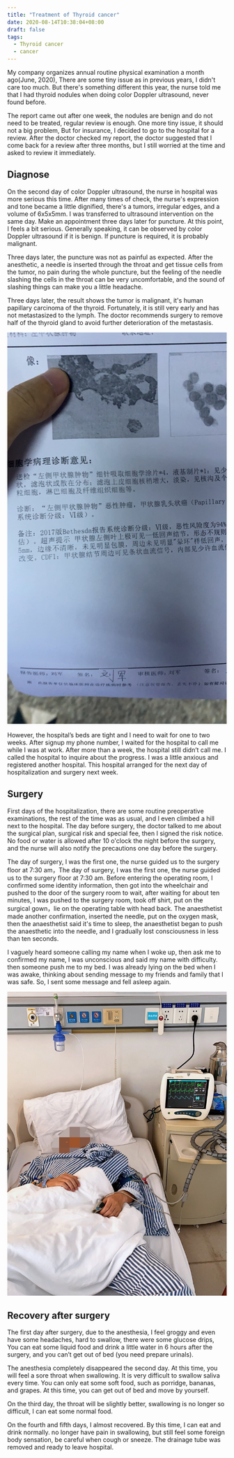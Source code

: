 ```yaml
---
title: "Treatment of Thyroid cancer"
date: 2020-08-14T10:38:04+08:00
draft: false
tags:
  - Thyroid cancer
  - cancer
---
```


My company organizes annual routine physical examination a month ago(June, 2020), There are some tiny issue as in previous years, I didn't care too much. But there's something different this year, the nurse told me that I had thyroid nodules when doing color Doppler ultrasound, never found before.

The report came out after one week, the nodules are benign and do not need to be treated, regular review is enough. One more tiny issue, it should not a big problem, But for insurance, I decided to go to the hospital for a review. After the doctor checked my report, the doctor suggested that I come back for a review after three months, but I still worried at the time and asked to review it immediately.

## Diagnose

On the second day of color Doppler ultrasound, the nurse in hospital was more serious this time. After many times of check, the nurse's expression and tone became a little dignified, there's a tumors, irregular edges, and a volume of 6x5x5mm. I was transferred to ultrasound intervention on the same day. Make an appointment three days later for puncture. At this point, I feels a bit serious. Generally speaking, it can be observed by color Doppler ultrasound if it is benign. If puncture is required, it is probably malignant.

Three days later, the puncture was not as painful as expected. After the anesthetic, a needle is inserted through the throat and get  tissue cells from the tumor, no pain during the whole puncture, but the feeling of the needle slashing the cells in the throat can be very uncomfortable, and the sound of slashing things can make you a little headache.

Three days later, the result shows the tumor  is malignant, it's human papillary carcinoma of the thyroid. Fortunately, it is still very early and has not metastasized to the lymph. The doctor recommends surgery to remove half of the thyroid gland to avoid further deterioration of the metastasis. 

![thyroid cancer](./thyroid-cancer.jpeg)

However, the hospital’s beds are tight and I need to wait for one to two weeks. After signup my phone number, I waited for the hospital to call me while I was at work. After more than a week, the hospital still didn’t call me. I called the hospital to inquire about the progress. I was a little anxious and registered another hospital. This hospital arranged for the next day of hospitalization and surgery next week.

## Surgery

First days of the hospitalization, there are some routine preoperative examinations, the rest of the time was as usual, and I even climbed a hill next to the hospital. The day before surgery, the doctor talked to me about the surgical plan, surgical risk and special fee, then I signed the risk notice. No food or water is allowed after 10 o'clock the night before the surgery, and the nurse will also notify the precautions one day before the surgery.

The day of surgery, I was the first one, the nurse guided us to the surgery floor at 7:30 am，The day of surgery, I was the first one, the nurse guided us to the surgery floor at 7:30 am. Before entering the operating room, I confirmed some identity information, then got into the wheelchair and pushed to the door of the surgery room to wait, after waiting for about ten minutes, I was pushed to the surgery room, took off shirt, put on the surgical gown，lie on the operating table with head back. The anaesthetist made another confirmation, inserted the needle, put on the oxygen mask, then the anaesthetist said it's time to sleep, the anaesthetist began to push the anaesthetic into the needle, and I gradually lost consciousness in less than ten seconds.

I vaguely heard someone calling my name when I woke up, then ask me to confirmed my name, I was unconscious and said my name with difficulty. then someone push me to my bed. I was already lying on the bed when I was awake, thinking about sending message to my friends and family that I was safe. So, I sent some message and fell asleep again.

![Bed](./bed.jpeg)

## Recovery after surgery

The first day after surgery, due to the anesthesia, I feel groggy and even have some headaches, hard to swallow, there were some glucose drips, You can eat some liquid food and drink a little water in 6 hours after the surgery, and you can’t get out of bed (you need prepare urinals).

The anesthesia completely disappeared the second day. At this time, you will feel a sore throat when swallowing. It is very difficult to swallow saliva every time. You can only eat some soft food, such as porridge, bananas, and grapes. At this time, you can get out of bed and move by yourself.

On the third day, the throat will be slightly better, swallowing is no longer so difficult, I can eat some normal food.

On the fourth and fifth days, I almost recovered. By this time, I can eat and drink normally. no longer have pain in swallowing, but still feel some foreign body sensation, be careful when cough or sneeze. The drainage tube was removed and ready to leave hospital.